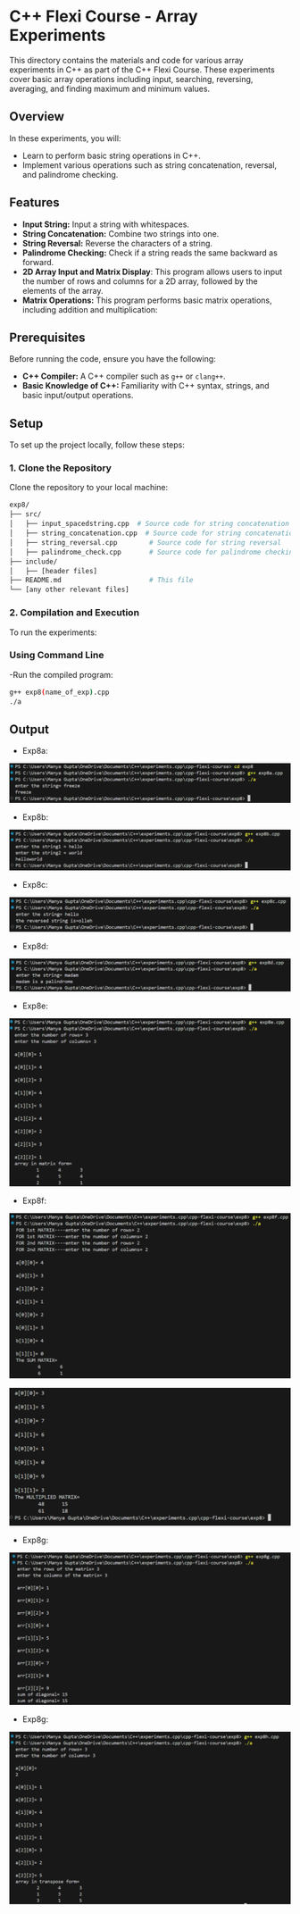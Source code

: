 # C++ Flexi Course - Array Experiments

This directory contains the materials and code for various array experiments in C++ as part of the C++ Flexi Course. These experiments cover basic array operations including input, searching, reversing, averaging, and finding maximum and minimum values.

## Overview

In these experiments, you will:
- Learn to perform basic string operations in C++.
- Implement various operations such as string concatenation, reversal, and palindrome checking.

## Features
- **Input String:** Input a string with whitespaces.
- **String Concatenation:** Combine two strings into one.
- **String Reversal:** Reverse the characters of a string.
- **Palindrome Checking:** Check if a string reads the same backward as forward.
- **2D Array Input and Matrix Display**: This program allows users to input the number of rows and columns for a 2D array, followed by the elements of the array.
- **Matrix Operations:** This program performs basic matrix operations, including addition and multiplication:
## Prerequisites

Before running the code, ensure you have the following:
- **C++ Compiler:** A C++ compiler such as `g++` or `clang++`.
- **Basic Knowledge of C++:** Familiarity with C++ syntax, strings, and basic input/output operations.

## Setup

To set up the project locally, follow these steps:

### 1. Clone the Repository

Clone the repository to your local machine:

```bash
exp8/
├── src/
│   ├── input_spacedstring.cpp  # Source code for string concatenation
│   ├── string_concatenation.cpp  # Source code for string concatenation
│   ├── string_reversal.cpp        # Source code for string reversal
│   ├── palindrome_check.cpp       # Source code for palindrome checking
├── include/
│   ├── [header files]
├── README.md                      # This file
└── [any other relevant files]
```

### 2. Compilation and Execution
To run the experiments:

### Using Command Line

-Run the compiled program:
```bash
g++ exp8(name_of_exp).cpp
./a
```

## Output
- Exp8a:

![alt text](outputExp8a.png)

- Exp8b:

![alt text](outputExp8b.png)

- Exp8c:

![alt text](outputExp8c.png)

- Exp8d:

![alt text](outputExp8d.png)

- Exp8e:

![alt text](outputExp8e.png)

- Exp8f:

![alt text](outputExp8f-1.png)

![alt text](outputExp8f-2.png)

- Exp8g:

![alt text](outputExp8g.png)

- Exp8g:

![alt text](outputExp8h.png)
